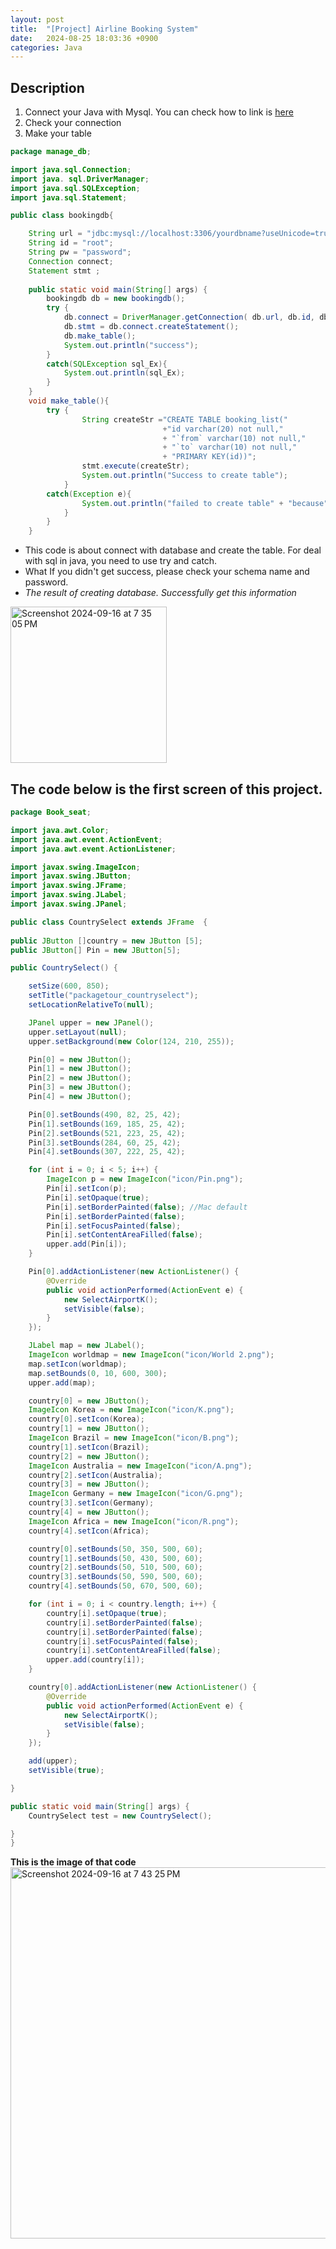 ```yaml
---
layout: post
title:  "[Project] Airline Booking System"
date:   2024-08-25 18:03:36 +0900
categories: Java
---
```


## Description
1. Connect your Java with Mysql. You can check how to link is [here](https://s2se.github.io/posts/Mysql/)
2. Check your connection  
3. Make your table

```java
package manage_db;

import java.sql.Connection;
import java. sql.DriverManager;
import java.sql.SQLException;
import java.sql.Statement;

public class bookingdb{

	String url = "jdbc:mysql://localhost:3306/yourdbname?useUnicode=true&characterEncoding=UTF-8";
	String id = "root";
	String pw = "password";
	Connection connect;
	Statement stmt ;
	
	public static void main(String[] args) {
		bookingdb db = new bookingdb();
		try {
			db.connect = DriverManager.getConnection( db.url, db.id, db.pw);
			db.stmt = db.connect.createStatement();
			db.make_table();
			System.out.println("success");
		}
		catch(SQLException sql_Ex){
			System.out.println(sql_Ex);
		}
	}
	void make_table(){
		try {
				String createStr ="CREATE TABLE booking_list("
								  +"id varchar(20) not null," 
						          + "`from` varchar(10) not null," 
								  + "`to` varchar(10) not null,"
						          + "PRIMARY KEY(id))";
				stmt.execute(createStr);
				System.out.println("Success to create table");
			}
		catch(Exception e){
				System.out.println("failed to create table" + "because"+ e);
			}
		}
	}


```  
+ This code is about connect with database and create the table. For deal with sql in java, you need to use try and catch.
+ What If you didn't get success, please check your schema name and password.  
+ *The result of creating database. Successfully get this information*
<img width="250" alt="Screenshot 2024-09-16 at 7 35 05 PM" src="https://github.com/user-attachments/assets/8a5a4dcf-e2f6-4638-95ea-7dbd1d3d37a2">  

## The code below is the first screen of this project.
```java
package Book_seat;

import java.awt.Color;
import java.awt.event.ActionEvent;
import java.awt.event.ActionListener;

import javax.swing.ImageIcon;
import javax.swing.JButton;
import javax.swing.JFrame;
import javax.swing.JLabel;
import javax.swing.JPanel;

public class CountrySelect extends JFrame  {	
	
public JButton []country = new JButton [5];
public JButton[] Pin = new JButton[5];

public CountrySelect() {

	setSize(600, 850);
	setTitle("packagetour_countryselect");
	setLocationRelativeTo(null);

	JPanel upper = new JPanel();
	upper.setLayout(null);
	upper.setBackground(new Color(124, 210, 255));

	Pin[0] = new JButton();
	Pin[1] = new JButton();
	Pin[2] = new JButton();
	Pin[3] = new JButton();
	Pin[4] = new JButton();

	Pin[0].setBounds(490, 82, 25, 42);
	Pin[1].setBounds(169, 185, 25, 42);
	Pin[2].setBounds(521, 223, 25, 42);
	Pin[3].setBounds(284, 60, 25, 42);
	Pin[4].setBounds(307, 222, 25, 42);

	for (int i = 0; i < 5; i++) {
		ImageIcon p = new ImageIcon("icon/Pin.png");
		Pin[i].setIcon(p);
		Pin[i].setOpaque(true);
		Pin[i].setBorderPainted(false); //Mac default
		Pin[i].setBorderPainted(false);
		Pin[i].setFocusPainted(false);
		Pin[i].setContentAreaFilled(false);
		upper.add(Pin[i]);
	}

	Pin[0].addActionListener(new ActionListener() {
		@Override
		public void actionPerformed(ActionEvent e) {
			new SelectAirportK();
			setVisible(false); 
		}
	});

	JLabel map = new JLabel();
	ImageIcon worldmap = new ImageIcon("icon/World 2.png");
	map.setIcon(worldmap);
	map.setBounds(0, 10, 600, 300);
	upper.add(map);

	country[0] = new JButton();
	ImageIcon Korea = new ImageIcon("icon/K.png");
	country[0].setIcon(Korea);
	country[1] = new JButton();
	ImageIcon Brazil = new ImageIcon("icon/B.png");
	country[1].setIcon(Brazil);
	country[2] = new JButton();
	ImageIcon Australia = new ImageIcon("icon/A.png");
	country[2].setIcon(Australia);
	country[3] = new JButton();
	ImageIcon Germany = new ImageIcon("icon/G.png");
	country[3].setIcon(Germany);
	country[4] = new JButton();
	ImageIcon Africa = new ImageIcon("icon/R.png");
	country[4].setIcon(Africa);

	country[0].setBounds(50, 350, 500, 60);
	country[1].setBounds(50, 430, 500, 60);
	country[2].setBounds(50, 510, 500, 60);
	country[3].setBounds(50, 590, 500, 60);
	country[4].setBounds(50, 670, 500, 60);

	for (int i = 0; i < country.length; i++) {
		country[i].setOpaque(true);
		country[i].setBorderPainted(false); 
		country[i].setBorderPainted(false);
		country[i].setFocusPainted(false);
		country[i].setContentAreaFilled(false);
		upper.add(country[i]);
	}

	country[0].addActionListener(new ActionListener() {
		@Override
		public void actionPerformed(ActionEvent e) {
			new SelectAirportK();
			setVisible(false);
		}
	});

	add(upper);
	setVisible(true);

}

public static void main(String[] args) {
	CountrySelect test = new CountrySelect();

}
}
```
**This is the image of that code**
<img width="594" alt="Screenshot 2024-09-16 at 7 43 25 PM" src="https://github.com/user-attachments/assets/b32c7ceb-c726-4d9c-8376-92b6a40bb8e1">
